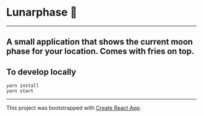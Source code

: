 # Lunarphase 🌙
----
A small application that shows the current moon phase for your location.
Comes with fries on top.
----
## To develop locally
    yarn install
    yarn start
----
This project was bootstrapped with [Create React App](https://github.com/facebookincubator/create-react-app).

